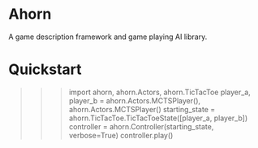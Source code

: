 Ahorn
===================

A game description framework and game playing AI library.

Quickstart
==========
  >>> import ahorn, ahorn.Actors, ahorn.TicTacToe
  >>> player_a, player_b = ahorn.Actors.MCTSPlayer(), ahorn.Actors.MCTSPlayer()
  >>> starting_state = ahorn.TicTacToe.TicTacToeState([player_a, player_b])
  >>> controller = ahorn.Controller(starting_state, verbose=True)
  >>> controller.play()

